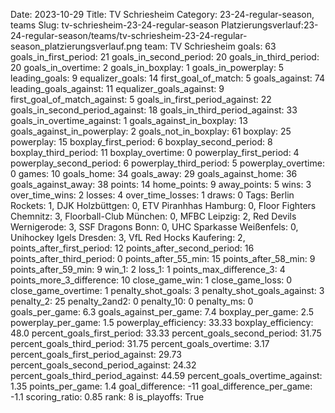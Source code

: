 Date: 2023-10-29
Title: TV Schriesheim
Category: 23-24-regular-season, teams
Slug: tv-schriesheim-23-24-regular-season
Platzierungsverlauf:23-24-regular-season/teams/tv-schriesheim-23-24-regular-season_platzierungsverlauf.png
team: TV Schriesheim
goals: 63
goals_in_first_period: 21
goals_in_second_period: 20
goals_in_third_period: 20
goals_in_overtime: 2
goals_in_boxplay: 1
goals_in_powerplay: 5
leading_goals: 9
equalizer_goals: 14
first_goal_of_match: 5
goals_against: 74
leading_goals_against: 11
equalizer_goals_against: 9
first_goal_of_match_against: 5
goals_in_first_period_against: 22
goals_in_second_period_against: 18
goals_in_third_period_against: 33
goals_in_overtime_against: 1
goals_against_in_boxplay: 13
goals_against_in_powerplay: 2
goals_not_in_boxplay: 61
boxplay: 25
powerplay: 15
boxplay_first_period: 6
boxplay_second_period: 8
boxplay_third_period: 11
boxplay_overtime: 0
powerplay_first_period: 4
powerplay_second_period: 6
powerplay_third_period: 5
powerplay_overtime: 0
games: 10
goals_home: 34
goals_away: 29
goals_against_home: 36
goals_against_away: 38
points: 14
home_points: 9
away_points: 5
wins: 3
over_time_wins: 2
losses: 4
over_time_losses: 1
draws: 0
Tags:  Berlin Rockets: 1,  DJK Holzbüttgen: 0,  ETV Piranhhas Hamburg: 0,  Floor Fighters Chemnitz: 3,  Floorball-Club München: 0,  MFBC Leipzig: 2,  Red Devils Wernigerode: 3,  SSF Dragons Bonn: 0,  UHC Sparkasse Weißenfels: 0,  Unihockey Igels Dresden: 3,  VfL Red Hocks Kaufering: 2,
points_after_first_period: 12
points_after_second_period: 16
points_after_third_period: 0
points_after_55_min: 15
points_after_58_min: 9
points_after_59_min: 9
win_1: 2
loss_1: 1
points_max_difference_3: 4
points_more_3_difference: 10
close_game_win: 1
close_game_loss: 0
close_game_overtime: 1
penalty_shot_goals: 3
penalty_shot_goals_against: 3
penalty_2: 25
penalty_2and2: 0
penalty_10: 0
penalty_ms: 0
goals_per_game: 6.3
goals_against_per_game: 7.4
boxplay_per_game: 2.5
powerplay_per_game: 1.5
powerplay_efficiency: 33.33
boxplay_efficiency: 48.0
percent_goals_first_period: 33.33
percent_goals_second_period: 31.75
percent_goals_third_period: 31.75
percent_goals_overtime: 3.17
percent_goals_first_period_against: 29.73
percent_goals_second_period_against: 24.32
percent_goals_third_period_against: 44.59
percent_goals_overtime_against: 1.35
points_per_game: 1.4
goal_difference: -11
goal_difference_per_game: -1.1
scoring_ratio: 0.85
rank: 8
is_playoffs: True

